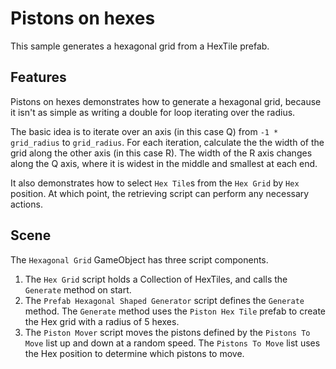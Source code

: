 # Pistons on hexes

This sample generates a hexagonal grid from a HexTile prefab.

## Features

Pistons on hexes demonstrates how to generate a hexagonal grid, because it isn't as simple as writing a double for loop
iterating over the radius.

The basic idea is to iterate over an axis (in this case Q) from `-1 * grid_radius` to `grid_radius`. For
each iteration, calculate the the width of the grid along the other axis (in this case R). The width of the R axis
changes along the Q axis, where it is widest in the middle and smallest at each end.

It also demonstrates how to select `Hex Tile`s from the `Hex Grid` by `Hex` position. At which point, the retrieving
script can perform any necessary actions.

## Scene

The `Hexagonal Grid` GameObject has three script components.

1. The `Hex Grid` script holds a Collection of HexTiles, and calls the `Generate` method on start.
1. The `Prefab Hexagonal Shaped Generator` script defines the `Generate` method. The `Generate` method uses the
   `Piston Hex Tile` prefab to create the Hex grid with a radius of 5 hexes.
1. The `Piston Mover` script moves the pistons defined by the `Pistons To Move` list up and down at a random speed. The
   `Pistons To Move` list uses the Hex position to determine which pistons to move.
